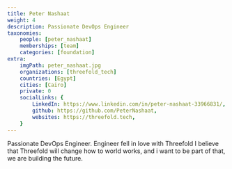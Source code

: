 ```yaml
---
title: Peter Nashaat
weight: 4
description: Passionate DevOps Engineer
taxonomies:
    people: [peter_nashaat]
    memberships: [team]
    categories: [foundation]
extra:
    imgPath: peter_nashaat.jpg
    organizations: [threefold_tech]
    countries: [Egypt]
    cities: [Cairo]
    private: 0
    socialLinks: {
        LinkedIn: https://www.linkedin.com/in/peter-nashaat-33966831/,
        github: https://github.com/PeterNashaat,
        websites: https://threefold.tech,
    }
---
```


Passionate DevOps Engineer. Engineer fell in love with Threefold I believe that Threefold will change how to world works, and i want to be part of that, we are building the future.
